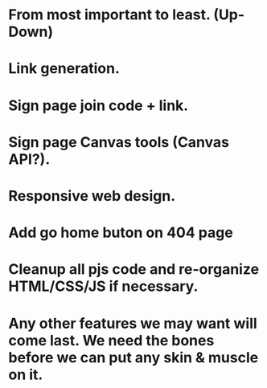 # From most important to least. (Up-Down)

# Link generation.
# Sign page join code + link.
# Sign page Canvas tools (Canvas API?).
# Responsive web design.
# Add go home buton on 404 page
# Cleanup all pjs code and re-organize HTML/CSS/JS if necessary.
# Any other features we may want will come last. We need the bones before we can put any skin & muscle on it.
